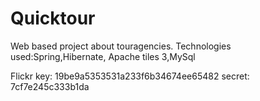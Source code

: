 Quicktour
=========

Web based project about touragencies.
Technologies used:Spring,Hibernate,
Apache tiles 3,MySql

Flickr
key:
19be9a5353531a233f6b34674ee65482
secret:
7cf7e245c333b1da